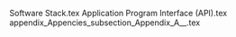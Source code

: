 Software Stack.tex
Application Program Interface (API).tex
appendix_Appencies_subsection_Appendix_A__.tex